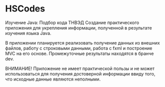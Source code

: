 # HSCodes
Изучение Java: Подбор кода ТНВЭД
Создание практического приложения для укрепления информации, полученной в результате изучения языка Java.

В приложении планируется реализовать получение данных из внешних файлов, работу с строковыми данными, работа с fxml и построение MVC на его основе.
Промежуточные результаты находятся в бранче dev.

ВНИМАНИЕ!
Приложение не имеет практической пользы и не может использоваться для получения достоверной информации ввиду того, что исходные данные являются неполными.


